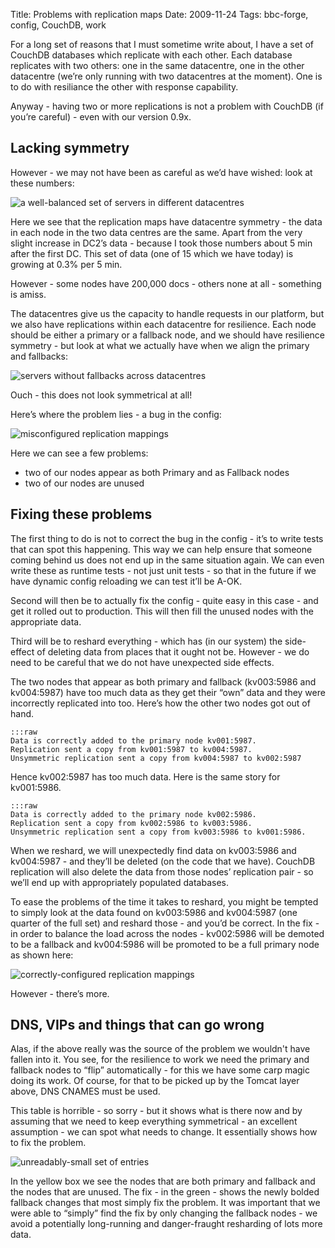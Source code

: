 Title: Problems with replication maps
Date: 2009-11-24
Tags: bbc-forge, config, CouchDB, work

For a long set of reasons that I must sometime write about, I have a set of CouchDB databases which replicate with 
each other. Each database replicates with two others: one in the same datacentre, one in the other datacentre (we’re 
only running with two datacentres at the moment). One is to do with resiliance the other with response capability.

Anyway - having two or more replications is not a problem with CouchDB (if you’re careful) - even with our version 0.9x.

## Lacking symmetry
However - we may not have been as careful as we’d have wished: look at these numbers:

![a well-balanced set of servers in different datacentres]({static}/images/2009/Problems-with-replication-maps.1.png) 
 

Here we see that the replication maps have datacentre symmetry - the data in each node in the two data centres are the 
same. Apart from the very slight increase in DC2’s data - because I took those numbers about 5 min after the first DC. 
This set of data (one of 15 which we have today) is growing at 0.3% per 5 min.

 
However - some nodes have 200,000 docs - others none at all - something is amiss.

The datacentres give us the capacity to handle requests in our platform, but we also have replications within each 
datacentre for resilience. Each node should be either a primary or a fallback node, and we should have resilience 
symmetry - but look at what we actually have when we align the primary and fallbacks:

![servers without fallbacks across datacentres]({static}/images/2009/Problems-with-replication-maps.2.png) 

Ouch - this does not look symmetrical at all!

Here’s where the problem lies - a bug in the config:

![misconfigured replication mappings]({static}/images/2009/Problems-with-replication-maps.3.png) 

Here we can see a few problems:

* two of our nodes appear as both Primary and as Fallback nodes
* two of our nodes are unused
 
## Fixing these problems

The first thing to do is not to correct the bug in the config - it’s to write tests that can spot this happening. This
way we can help ensure that someone coming behind us does not end up in the same situation again. We can even write 
these as runtime tests - not just unit tests - so that in the future if we have dynamic config reloading we can test 
it’ll be A-OK.

Second will then be to actually fix the config - quite easy in this case - and get it rolled out to production. This 
will then fill the unused nodes with the appropriate data.

Third will be to reshard everything - which has (in our system) the side-effect of deleting data from places that it 
ought not be. However - we do need to be careful that we do not have unexpected side effects.

The two nodes that appear as both primary and fallback (kv003:5986 and kv004:5987) have too much data as they get 
their “own” data and they were incorrectly replicated into too. Here’s how the other two nodes got out of hand.

    :::raw
    Data is correctly added to the primary node kv001:5987.
    Replication sent a copy from kv001:5987 to kv004:5987.
    Unsymmetric replication sent a copy from kv004:5987 to kv002:5987
 
Hence kv002:5987 has too much data. Here is the same story for kv001:5986.
 
    :::raw
    Data is correctly added to the primary node kv002:5986.
    Replication sent a copy from kv002:5986 to kv003:5986.
    Unsymmetric replication sent a copy from kv003:5986 to kv001:5986.
 
When we reshard, we will unexpectedly find data on kv003:5986 and kv004:5987 - and they’ll be deleted (on the code 
that we have). CouchDB replication will also delete the data from those nodes’ replication pair - so we’ll end up 
with appropriately populated databases.

To ease the problems of the time it takes to reshard, you might be tempted to simply look at the data found on 
kv003:5986 and kv004:5987 (one quarter of the full set) and reshard those - and you’d be correct. In the fix - in 
order to balance the load across the nodes - kv002:5986 will be demoted to be a fallback and kv004:5986 will be 
promoted to be a full primary node as shown here:

![correctly-configured replication mappings]({static}/images/2009/Problems-with-replication-maps.4.png) 


However - there’s more.

## DNS, VIPs and things that can go wrong

Alas, if the above really was the source of the problem we wouldn't have fallen into it. You see, for the resilience 
to work we need the primary and fallback nodes to “flip” automatically - for this we have some carp magic doing its 
work. Of course, for that to be picked up by the Tomcat layer above, DNS CNAMES must be used. 

This table is horrible - so sorry - but it shows what is there now and by assuming that we need to keep everything 
symmetrical - an excellent assumption - we can spot what needs to change. It essentially shows how to fix the problem.

![unreadably-small set of entries]({static}/images/2009/Problems-with-replication-maps.5.png) 

In the yellow box we see the nodes that are both primary and fallback and the nodes that are unused. The fix - in the 
green - shows the newly bolded fallback changes that most simply fix the problem. It was important that we were able 
to “simply” find the fix by only changing the fallback nodes - we avoid a potentially long-running and danger-fraught 
resharding of lots more data. 

